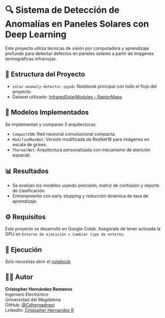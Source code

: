 # 🔍 Sistema de Detección de Anomalías en Paneles Solares con Deep Learning

Este proyecto utiliza técnicas de visión por computadora y aprendizaje profundo para detectar defectos en paneles solares a partir de imágenes termográficas infrarrojas.

## 📁 Estructura del Proyecto

- `solar-anomaly-detector.ipynb`: Notebook principal con todo el flujo del proyecto.
- Dataset utilizado: [InfraredSolarModules - RaptorMaps](https://github.com/RaptorMaps/InfraredSolarModules)

## 🧠 Modelos Implementados

Se implementan y comparan 3 arquitecturas:

- `CompactCNN`: Red neuronal convolucional compacta.
- `ModifiedResNet`: Versión modificada de ResNet18 para imágenes en escala de grises.
- `ThermalNet`: Arquitectura personalizada con mecanismo de atención espacial.

## 📊 Resultados

- Se evalúan los modelos usando precisión, matriz de confusión y reporte de clasificación.
- Entrenamiento con early stopping y reducción dinámica de tasa de aprendizaje.

## ⚙️ Requisitos

Este proyecto se desarrolló en Google Colab. Asegúrate de tener activada la GPU en `Entorno de ejecución > Cambiar tipo de entorno`.

## 📌 Ejecución
Solo necesitas abrir el [notebook](https://github.com/Cdhernadnezr/solar-anomaly-detector/blob/main/solar-anomaly-detector.ipynb)

## 👨‍💻 Autor

**Cristopher Hernández Romanos**  
Ingeniero Electrónico  
Universidad del Magdalena  
GitHub: [@Cdhernadnezr](https://github.com/Cdhernadnezr)  
LinkedIn: [Cristopher Hernandez R](https://linkedin.com/in/cristopherhr) 

